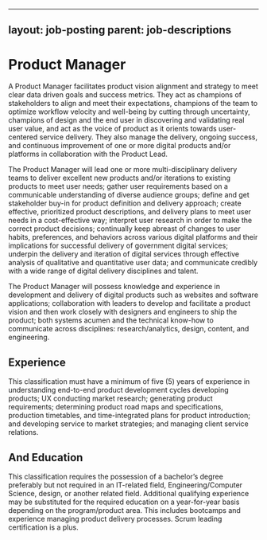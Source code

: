
---
layout: job-posting
parent: job-descriptions
---


# Product Manager    
A Product Manager facilitates product vision alignment and strategy to meet clear data driven goals and success metrics. They act as champions of stakeholders to align and meet their expectations, champions of the team to optimize workflow velocity and well-being by cutting through uncertainty, champions of design and the end user in discovering and validating real user value, and act as the voice of product as it orients towards user-centered service delivery. They also manage the delivery, ongoing success, and continuous improvement of one or more digital products and/or platforms in collaboration with the Product Lead.

The Product Manager will lead one or more multi-disciplinary delivery teams to deliver excellent new products and/or iterations to existing products to meet user needs; gather user requirements based on a communicable understanding of diverse audience groups; define and get stakeholder buy-in for product definition and delivery approach; create effective, prioritized product descriptions, and delivery plans to meet user needs in a cost-effective way; interpret user research in order to make the correct product decisions; continually keep abreast of changes to user habits, preferences, and behaviors across various digital platforms and their implications for successful delivery of government digital services; underpin the delivery and iteration of digital services through effective analysis of qualitative and quantitative user data; and communicate credibly with a wide range of digital delivery disciplines and talent.

The Product Manager will possess knowledge and experience in development and delivery of digital products such as websites and software applications; collaboration with leaders to develop and facilitate a product vision and then work closely with designers and engineers to ship the product; both systems acumen and the technical know-how to communicate across disciplines: research/analytics, design, content, and engineering.

## Experience
This classification must have a minimum of five (5) years of experience in understanding end-to-end product development cycles developing products; UX conducting market research; generating product requirements; determining product road maps and specifications, production timetables, and time-integrated plans for product introduction; and developing service to market strategies; and managing client service relations.

## And Education
This classification requires the possession of a bachelor’s degree preferably but not required in an IT-related field, Engineering/Computer Science, design, or another related field. Additional qualifying experience may be substituted for the required education on a year-for-year basis depending on the program/product area. This includes bootcamps and experience managing product delivery processes. Scrum leading certification is a plus.
